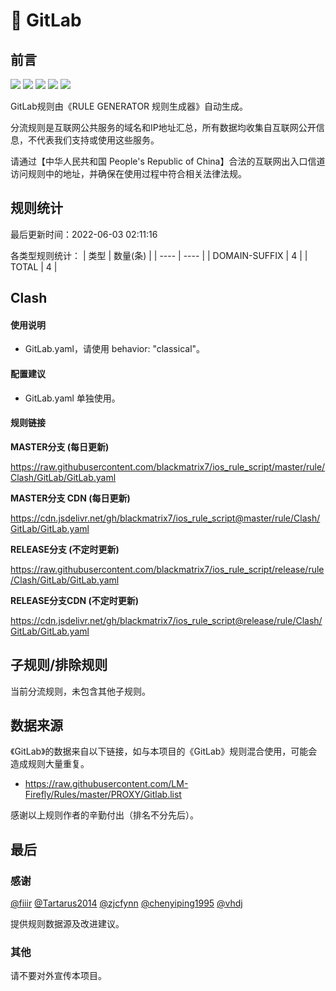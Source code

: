 # 🧸 GitLab

## 前言

![](https://shields.io/badge/-移除重复规则-ff69b4) ![](https://shields.io/badge/-DOMAIN与DOMAIN--SUFFIX合并-green) ![](https://shields.io/badge/-DOMAIN--SUFFIX间合并-critical) ![](https://shields.io/badge/-DOMAIN--SUFFIX与DOMAIN--KEYWORD合并-blue) ![](https://shields.io/badge/-IP--CIDR(6)合并-blueviolet) 

GitLab规则由《RULE GENERATOR 规则生成器》自动生成。

分流规则是互联网公共服务的域名和IP地址汇总，所有数据均收集自互联网公开信息，不代表我们支持或使用这些服务。

请通过【中华人民共和国 People's Republic of China】合法的互联网出入口信道访问规则中的地址，并确保在使用过程中符合相关法律法规。

## 规则统计

最后更新时间：2022-06-03 02:11:16

各类型规则统计：
| 类型 | 数量(条)  | 
| ---- | ----  |
| DOMAIN-SUFFIX | 4  | 
| TOTAL | 4  | 


## Clash 

#### 使用说明
- GitLab.yaml，请使用 behavior: "classical"。

#### 配置建议
- GitLab.yaml 单独使用。

#### 规则链接
**MASTER分支 (每日更新)**

https://raw.githubusercontent.com/blackmatrix7/ios_rule_script/master/rule/Clash/GitLab/GitLab.yaml

**MASTER分支 CDN (每日更新)**

https://cdn.jsdelivr.net/gh/blackmatrix7/ios_rule_script@master/rule/Clash/GitLab/GitLab.yaml

**RELEASE分支 (不定时更新)**

https://raw.githubusercontent.com/blackmatrix7/ios_rule_script/release/rule/Clash/GitLab/GitLab.yaml

**RELEASE分支CDN (不定时更新)**

https://cdn.jsdelivr.net/gh/blackmatrix7/ios_rule_script@release/rule/Clash/GitLab/GitLab.yaml

## 子规则/排除规则


当前分流规则，未包含其他子规则。

## 数据来源

《GitLab》的数据来自以下链接，如与本项目的《GitLab》规则混合使用，可能会造成规则大量重复。

- https://raw.githubusercontent.com/LM-Firefly/Rules/master/PROXY/Gitlab.list


感谢以上规则作者的辛勤付出（排名不分先后）。

## 最后

### 感谢

[@fiiir](https://github.com/fiiir) [@Tartarus2014](https://github.com/Tartarus2014) [@zjcfynn](https://github.com/zjcfynn) [@chenyiping1995](https://github.com/chenyiping1995) [@vhdj](https://github.com/vhdj)

提供规则数据源及改进建议。

### 其他

请不要对外宣传本项目。
